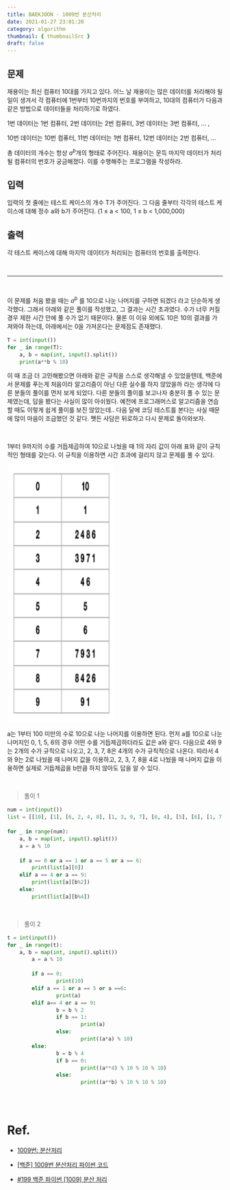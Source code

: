 ```yaml
---
title: BAEKJOON - 1009번 분산처리
date: 2021-01-27 23:01:20
category: algorithm
thumbnail: { thumbnailSrc }
draft: false
---
```


## 문제

재용이는 최신 컴퓨터 10대를 가지고 있다. 어느 날 재용이는 많은 데이터를 처리해야 될 일이 생겨서 각 컴퓨터에 1번부터 10번까지의 번호를 부여하고, 10대의 컴퓨터가 다음과 같은 방법으로 데이터들을 처리하기로 하였다.

1번 데이터는 1번 컴퓨터, 2번 데이터는 2번 컴퓨터, 3번 데이터는 3번 컴퓨터, ... ,

10번 데이터는 10번 컴퓨터, 11번 데이터는 1번 컴퓨터, 12번 데이터는 2번 컴퓨터, ...

총 데이터의 개수는 항상 $a^b$개의 형태로 주어진다. 재용이는 문득 마지막 데이터가 처리될 컴퓨터의 번호가 궁금해졌다. 이를 수행해주는 프로그램을 작성하라.

## 입력

입력의 첫 줄에는 테스트 케이스의 개수 T가 주어진다. 그 다음 줄부터 각각의 테스트 케이스에 대해 정수 a와 b가 주어진다. (1 ≤ a < 100, 1 ≤ b < 1,000,000)

## 출력

각 테스트 케이스에 대해 마지막 데이터가 처리되는 컴퓨터의 번호를 출력한다.

</br>

---

</br>

이 문제를 처음 봤을 때는 $a^b$ 를 10으로 나눈 나머지를 구하면 되겠다 라고 단순하게 생각했다. 그래서 아래와 같은 풀이를 작성했고, 그 결과는 시간 초과였다. 수가 너무 커질 경우 제한 시간 안에 풀 수가 없기 때문이다. 물론 이 이유 외에도 10은 10의 결과를 가져와야 하는데, 아래에서는 0을 가져온다는 문제점도 존재했다.

```python
T = int(input())
for _ in range(T):
    a, b = map(int, input().split())
    print(a**b % 10)
```


이 때 조금 더 고민해봤으면 아래와 같은 규칙을 스스로 생각해낼 수 있었을텐데, 백준에서 문제를 푸는게 처음이라 알고리즘이 아닌 다른 실수를 하지 않았을까 라는 생각에 다른 분들의 풀이를 먼저 보게 되었다. 다른 분들의 풀이를 보고나자 충분히 풀 수 있는 문제였는데, 답을 봤다는 사실이 많이 아쉬웠다. 예전에 프로그래머스로 알고리즘을 연습할 때도 이렇게 쉽게 풀이를 보진 않았는데.. 다음 달에 코딩 테스트를 본다는 사실 때문에 많이 마음이 조급했던 것 같다. 쨋든 사담은 뒤로하고 다시 문제로 돌아와보자.

</br>

1부터 9까지의 수를 거듭제곱하여 10으로 나눴을 때 1의 자리 값이 아래 표와 같이 규칙적인 형태를 갖는다. 이 규칙을 이용하면 시간 초과에 걸리지 않고 문제를 풀 수 있다.

<img src="./image/1009.png"  width="250" height="600">

a는 1부터 100 미만의 수로 10으로 나눈 나머지를 이용하면 된다. 먼저 a를 10으로 나눈 나머지인 0, 1, 5, 6의 경우 어떤 수를 거듭제곱하더라도 값은 a와 같다. 다음으로 4와 9는 2개의 수가 규칙으로 나오고, 2, 3, 7, 8은 4개의 수가 규칙적으로 나온다. 따라서 4와 9는 2로 나눴을 때 나머지 값을 이용하고, 2, 3, 7, 8을 4로 나눴을 때 나머지 값을 이용하면 실제로 거듭제곱을 b만큼 하지 않아도 답을 알 수 있다.

</br>

> 풀이 1

```python
num = int(input())
list = [[10], [1], [6, 2, 4, 8], [1, 3, 9, 7], [6, 4], [5], [6], [1, 7, 9, 3], [6, 8, 4, 2], [1, 9]]

for _ in range(num):
    a, b = map(int, input().split())
    a = a % 10

    if a == 0 or a == 1 or a == 5 or a == 6:
        print(list[a][0])
    elif a == 4 or a == 9:
        print(list[a][b%2])
    else:
        print(list[a][b%4])
```

</br>

> 풀이 2

```python
t = int(input())
for _ in range(t):
    a, b = map(int, input().split())
		a = a % 10

		if a == 0:
				print(10)
		elif a == 1 or a == 5 or a ==6:
				print(a)
		elif a== 4 or a == 9:
				b = b % 2
				if b == 1:
						print(a)
				else:
						print((a*a) % 10)
		else:
				b = b % 4
				if b == 0:
						print((a**4) % 10 % 10 % 10)
				else:
						print((a**b) % 10 % 10 % 10)
```

</br>
</br>

# Ref.

- [1009번: 분산처리](https://www.acmicpc.net/problem/1009)

- [[백준] 1009번 분산처리 파이썬 코드](https://songsw.tistory.com/26)

- [#199 백준 파이썬 [1009] 분산 처리](https://claude-u.tistory.com/248)